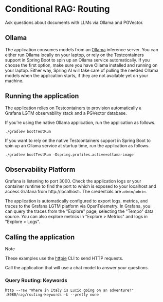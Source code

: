 # Conditional RAG: Routing

Ask questions about documents with LLMs via Ollama and PGVector.

## Ollama

The application consumes models from an [Ollama](https://ollama.ai) inference server. You can either run Ollama locally on your laptop,
or rely on the Testcontainers support in Spring Boot to spin up an Ollama service automatically.
If you choose the first option, make sure you have Ollama installed and running on your laptop.
Either way, Spring AI will take care of pulling the needed Ollama models when the application starts,
if they are not available yet on your machine.

## Running the application

The application relies on Testcontainers to provision automatically
a Grafana LGTM observability stack and a PGVector database.

If you're using the native Ollama application, run the application as follows.

```shell
./gradlew bootTestRun
```

If you want to rely on the native Testcontainers support in Spring Boot to spin up an Ollama service at startup time,
run the application as follows.

```shell
./gradlew bootTestRun -Dspring.profiles.active=ollama-image
```

## Observability Platform

Grafana is listening to port 3000. Check the application logs or your container runtime to find the port to which
is exposed to your localhost and access Grafana from http://localhost:<port>. The credentials are `admin`/`admin`.

The application is automatically configured to export logs, metrics, and traces to the Grafana LGTM platform via OpenTelemetry.
In Grafana, you can query the traces from the "Explore" page, selecting the "Tempo" data source.
You can also explore metrics in "Explore > Metrics" and logs in "Explore > Logs".

## Calling the application

> [!NOTE]
> These examples use the [httpie](https://httpie.io) CLI to send HTTP requests.

Call the application that will use a chat model to answer your questions.

### Query Routing: Keywords

```shell
http --raw "Where in Italy is Lucio going on an adventure?" :8080/rag/routing-keywords -b --pretty none
```
